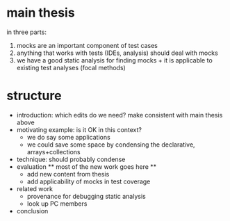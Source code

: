 # main thesis

in three parts:
1. mocks are an important component of test cases
2. anything that works with tests (IDEs, analysis) should deal with mocks
3. we have a good static analysis for finding mocks + it is applicable to existing test analyses (focal methods)

# structure

* introduction: which edits do we need? make consistent with main thesis above
* motivating example: is it OK in this context?
  - we do say some applications
  - we could save some space by condensing the declarative, arrays+collections
* technique: should probably condense
* evaluation ** most of the new work goes here **
  - add new content from thesis
  - add applicability of mocks in test coverage
* related work
  - provenance for debugging static analysis
  - look up PC members
* conclusion
